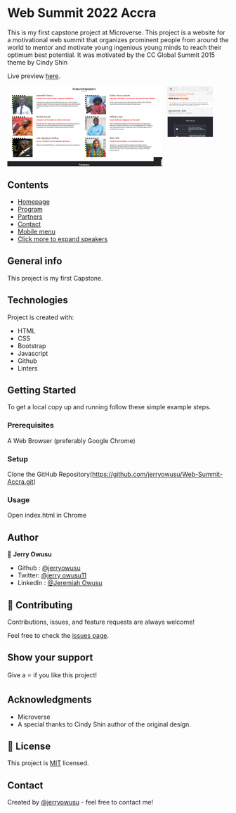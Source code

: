 # Web Summit 2022 Accra

This is my first capstone project at Microverse. This project is a website for a motivational web summit that organizes prominent people from around the world to mentor and motivate young ingenious young minds to reach their optimum best potential. It was motivated by the CC Global Summit 2015 theme 
by Cindy Shin

Live preview [here](https://jerryowusu.github.io/Web-Summit-Accra/). 


<p style="display: flex; align-items: start; gap: 10px">
  <img src="./images/partners-Screenshot.png" width="70%" />
  <img src="./images/mobile-Screenshot.png" width="21%" />
</p>

## Contents

* [Homepage](#homepage)
* [Program](#program)
* [Partners](#partners)
* [Contact](#contact)
* [Mobile menu](#mobile)
* [Click more to expand speakers](#speakers)

## General info

This project is my first Capstone.
	
## Technologies

Project is created with:

* HTML
* CSS
* Bootstrap
* Javascript
* Github
* Linters

## Getting Started

To get a local copy up and running follow these simple example steps.

### Prerequisites

A Web Browser (preferably Google Chrome)

### Setup

Clone the GitHub Repository(https://github.com/jerryowusu/Web-Summit-Accra.git)

### Usage

Open index.html in Chrome

## Author

👤 **Jerry Owusu**

- Github : [@jerryowusu](https://github.com/jerryowusu)
- Twitter: [@jerry owusu11](https://twitter.com/jerryowusu1)
- LinkedIn : [@Jeremiah Owusu](https://www.linkedin.com/in/jeremiah-owusu-b50a70173/)


## 🤝 Contributing

Contributions, issues, and feature requests  are always welcome!

Feel free to check the [issues page](https://github.com/jerryowusu/Web-Summit-Accra/issues).

## Show your support

Give a ⭐️ if you like this project!

## Acknowledgments

- Microverse
- A special thanks to Cindy Shin author of the original design.

## 📝 License

This project is [MIT](LICENSE) licensed.

## Contact

Created by [@jerryowusu](https://github.com/jerryowusu) - feel free to contact me!



